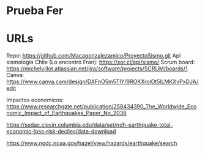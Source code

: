 # Prueba Fer

# URLs

Repo: https://github.com/Macagonzalezamico/ProyectoSismo.git
Api sismologia Chile (Lo encontró Fran): https://xor.cl/api/sismo/
Scrum board: https://michelvillot.atlassian.net/jira/software/projects/SCRUM/boards/1
Canva: https://www.canva.com/design/DAFnO5m5TlY/9ROKXrolOt5lLMKXvPxDJA/edit

Impactos economicos: https://www.researchgate.net/publication/258434390_The_Worldwide_Economic_Impact_of_Earthquakes_Paper_No_2038

https://sedac.ciesin.columbia.edu/data/set/ndh-earthquake-total-economic-loss-risk-deciles/data-download

https://www.ngdc.noaa.gov/hazel/view/hazards/earthquake/search
